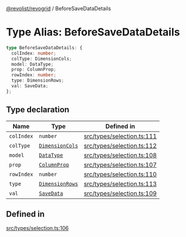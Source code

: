 [@revolist/revogrid](README.md) / BeforeSaveDataDetails

# Type Alias: BeforeSaveDataDetails

```ts
type BeforeSaveDataDetails: {
  colIndex: number;
  colType: DimensionCols;
  model: DataType;
  prop: ColumnProp;
  rowIndex: number;
  type: DimensionRows;
  val: SaveData;
};
```

## Type declaration

| Name | Type | Defined in |
| ------ | ------ | ------ |
| `colIndex` | `number` | [src/types/selection.ts:111](https://github.com/revolist/revogrid/blob/0bf9217987a0038bc73b1aec64e1a3314302e790/src/types/selection.ts#L111) |
| `colType` | [`DimensionCols`](TypeAlias.DimensionCols.md) | [src/types/selection.ts:112](https://github.com/revolist/revogrid/blob/0bf9217987a0038bc73b1aec64e1a3314302e790/src/types/selection.ts#L112) |
| `model` | [`DataType`](TypeAlias.DataType.md) | [src/types/selection.ts:108](https://github.com/revolist/revogrid/blob/0bf9217987a0038bc73b1aec64e1a3314302e790/src/types/selection.ts#L108) |
| `prop` | [`ColumnProp`](TypeAlias.ColumnProp.md) | [src/types/selection.ts:107](https://github.com/revolist/revogrid/blob/0bf9217987a0038bc73b1aec64e1a3314302e790/src/types/selection.ts#L107) |
| `rowIndex` | `number` | [src/types/selection.ts:110](https://github.com/revolist/revogrid/blob/0bf9217987a0038bc73b1aec64e1a3314302e790/src/types/selection.ts#L110) |
| `type` | [`DimensionRows`](TypeAlias.DimensionRows.md) | [src/types/selection.ts:113](https://github.com/revolist/revogrid/blob/0bf9217987a0038bc73b1aec64e1a3314302e790/src/types/selection.ts#L113) |
| `val` | [`SaveData`](TypeAlias.SaveData.md) | [src/types/selection.ts:109](https://github.com/revolist/revogrid/blob/0bf9217987a0038bc73b1aec64e1a3314302e790/src/types/selection.ts#L109) |

## Defined in

[src/types/selection.ts:106](https://github.com/revolist/revogrid/blob/0bf9217987a0038bc73b1aec64e1a3314302e790/src/types/selection.ts#L106)
